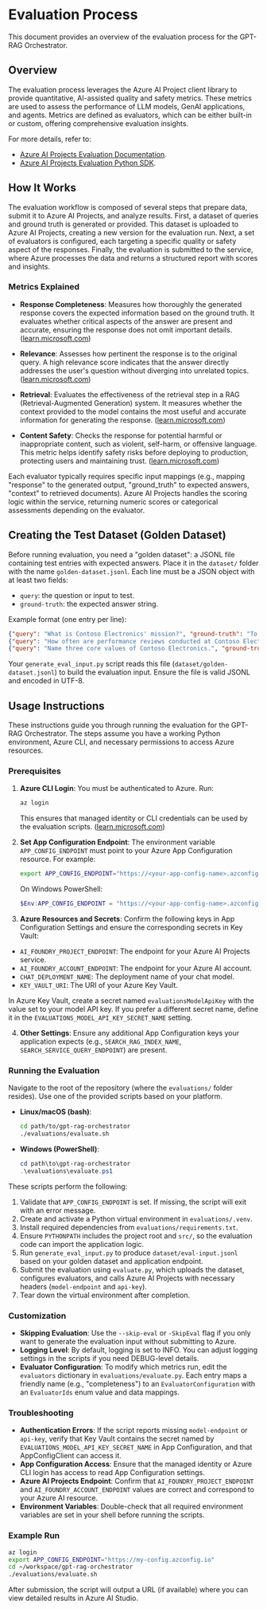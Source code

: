 # Evaluation Process

This document provides an overview of the evaluation process for the GPT-RAG Orchestrator.

## Overview

The evaluation process leverages the Azure AI Project client library to provide quantitative, AI-assisted quality and safety metrics. These metrics are used to assess the performance of LLM models, GenAI applications, and agents. Metrics are defined as evaluators, which can be either built-in or custom, offering comprehensive evaluation insights.

For more details, refer to:

* [Azure AI Projects Evaluation Documentation](https://learn.microsoft.com/en-us/azure/ai-foundry/how-to/develop/cloud-evaluation).
* [Azure AI Projects Evaluation Python SDK](https://github.com/Azure/azure-sdk-for-python/blob/main/sdk/ai/azure-ai-projects/README.md#evaluation).

## How It Works

The evaluation workflow is composed of several steps that prepare data, submit it to Azure AI Projects, and analyze results. First, a dataset of queries and ground truth is generated or provided. This dataset is uploaded to Azure AI Projects, creating a new version for the evaluation run. Next, a set of evaluators is configured, each targeting a specific quality or safety aspect of the responses. Finally, the evaluation is submitted to the service, where Azure processes the data and returns a structured report with scores and insights.

### Metrics Explained

* **Response Completeness**: Measures how thoroughly the generated response covers the expected information based on the ground truth. It evaluates whether critical aspects of the answer are present and accurate, ensuring the response does not omit important details. ([learn.microsoft.com](https://learn.microsoft.com/en-us/python/api/azure-ai-evaluation/azure.ai.evaluation.responsecompletenessevaluator?view=azure-python&utm_source=chatgpt.com))

* **Relevance**: Assesses how pertinent the response is to the original query. A high relevance score indicates that the answer directly addresses the user's question without diverging into unrelated topics. ([learn.microsoft.com](https://learn.microsoft.com/en-us/azure/ai-studio/concepts/evaluation-metrics-built-in))

* **Retrieval**: Evaluates the effectiveness of the retrieval step in a RAG (Retrieval-Augmented Generation) system. It measures whether the context provided to the model contains the most useful and accurate information for generating the response. ([learn.microsoft.com](https://learn.microsoft.com/en-sg/azure/ai-foundry/concepts/evaluation-metrics-built-in))

* **Content Safety**: Checks the response for potential harmful or inappropriate content, such as violent, self-harm, or offensive language. This metric helps identify safety risks before deploying to production, protecting users and maintaining trust. ([learn.microsoft.com](https://learn.microsoft.com/en-us/azure/ai-studio/concepts/evaluation-metrics-built-in))

Each evaluator typically requires specific input mappings (e.g., mapping "response" to the generated output, "ground\_truth" to expected answers, "context" to retrieved documents). Azure AI Projects handles the scoring logic within the service, returning numeric scores or categorical assessments depending on the evaluator.

## Creating the Test Dataset (Golden Dataset)

Before running evaluation, you need a "golden dataset": a JSONL file containing test entries with expected answers. Place it in the `dataset/` folder with the name `golden-dataset.jsonl`. Each line must be a JSON object with at least two fields:

* `query`: the question or input to test.
* `ground-truth`: the expected answer string.

Example format (one entry per line):

```json
{"query": "What is Contoso Electronics' mission?", "ground-truth": "To provide the highest quality electronic components for commercial and military aircraft while maintaining a commitment to safety and excellence."}
{"query": "How often are performance reviews conducted at Contoso Electronics?", "ground-truth": "Performance reviews are conducted annually."}
{"query": "Name three core values of Contoso Electronics.", "ground-truth": "Three core values are Quality, Integrity, and Innovation."}
```

Your `generate_eval_input.py` script reads this file (`dataset/golden-dataset.jsonl`) to build the evaluation input. Ensure the file is valid JSONL and encoded in UTF-8.

## Usage Instructions

These instructions guide you through running the evaluation for the GPT-RAG Orchestrator. The steps assume you have a working Python environment, Azure CLI, and necessary permissions to access Azure resources.

### Prerequisites

1. **Azure CLI Login**: You must be authenticated to Azure. Run:

   ```bash
   az login
   ```

   This ensures that managed identity or CLI credentials can be used by the evaluation scripts. ([learn.microsoft.com](https://learn.microsoft.com/en-us/azure/ai-foundry/how-to/develop/evaluate-sdk))

2. **Set App Configuration Endpoint**: The environment variable `APP_CONFIG_ENDPOINT` must point to your Azure App Configuration resource. For example:

   ```bash
   export APP_CONFIG_ENDPOINT="https://<your-app-config-name>.azconfig.io"
   ```

   On Windows PowerShell:

   ```powershell
   $Env:APP_CONFIG_ENDPOINT = "https://<your-app-config-name>.azconfig.io"
   ```

3. **Azure Resources and Secrets**: Confirm the following keys in App Configuration Settings and ensure the corresponding secrets in Key Vault:

* `AI_FOUNDRY_PROJECT_ENDPOINT`: The endpoint for your Azure AI Projects service.
* `AI_FOUNDRY_ACCOUNT_ENDPOINT`: The endpoint for your Azure AI account.
* `CHAT_DEPLOYMENT_NAME`: The deployment name of your chat model.
* `KEY_VAULT_URI`: The URI of your Azure Key Vault.

In Azure Key Vault, create a secret named `evaluationsModelApiKey` with the value set to your model API key. If you prefer a different secret name, define it in the `EVALUATIONS_MODEL_API_KEY_SECRET_NAME` setting.

4. **Other Settings**: Ensure any additional App Configuration keys your application expects (e.g., `SEARCH_RAG_INDEX_NAME`, `SEARCH_SERVICE_QUERY_ENDPOINT`) are present.

### Running the Evaluation

Navigate to the root of the repository (where the `evaluations/` folder resides). Use one of the provided scripts based on your platform.

* **Linux/macOS (bash)**:

  ```bash
  cd path/to/gpt-rag-orchestrator
  ./evaluations/evaluate.sh
  ```

* **Windows (PowerShell)**:

  ```powershell
  cd path\to\gpt-rag-orchestrator
  .\evaluations\evaluate.ps1
  ```

These scripts perform the following:

1. Validate that `APP_CONFIG_ENDPOINT` is set. If missing, the script will exit with an error message.
2. Create and activate a Python virtual environment in `evaluations/.venv`.
3. Install required dependencies from `evaluations/requirements.txt`.
4. Ensure `PYTHONPATH` includes the project root and `src/`, so the evaluation code can import the application logic.
5. Run `generate_eval_input.py` to produce `dataset/eval-input.jsonl` based on your golden dataset and application endpoint.
6. Submit the evaluation using `evaluate.py`, which uploads the dataset, configures evaluators, and calls Azure AI Projects with necessary headers (`model-endpoint` and `api-key`).
7. Tear down the virtual environment after completion.

### Customization

* **Skipping Evaluation**: Use the `--skip-eval` or `-SkipEval` flag if you only want to generate the evaluation input without submitting to Azure.
* **Logging Level**: By default, logging is set to INFO. You can adjust logging settings in the scripts if you need DEBUG-level details.
* **Evaluator Configuration**: To modify which metrics run, edit the `evaluators` dictionary in `evaluations/evaluate.py`. Each entry maps a friendly name (e.g., "completeness") to an `EvaluatorConfiguration` with an `EvaluatorIds` enum value and data mappings.

### Troubleshooting

* **Authentication Errors**: If the script reports missing `model-endpoint` or `api-key`, verify that Key Vault contains the secret named by `EVALUATIONS_MODEL_API_KEY_SECRET_NAME` in App Configuration, and that AppConfigClient can access it.
* **App Configuration Access**: Ensure that the managed identity or Azure CLI login has access to read App Configuration settings.
* **Azure AI Projects Endpoint**: Confirm that `AI_FOUNDRY_PROJECT_ENDPOINT` and `AI_FOUNDRY_ACCOUNT_ENDPOINT` values are correct and correspond to your Azure AI resource.
* **Environment Variables**: Double-check that all required environment variables are set in your shell before running the scripts.

### Example Run

```bash
az login
export APP_CONFIG_ENDPOINT="https://my-config.azconfig.io"
cd ~/workspace/gpt-rag-orchestrator
./evaluations/evaluate.sh
```

After submission, the script will output a URL (if available) where you can view detailed results in Azure AI Studio.
